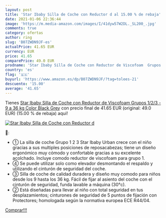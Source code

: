 ```yaml
---
layout: post
title: 'Star Ibaby Silla de Coche con Reductor d al 15.00 % de rebaja'
date: 2021-01-06 22:36:44
image: 'https://m.media-amazon.com/images/I/41dyw57W2DL._SL200_.jpg'
comments: true
category: ofertas
author: ring
slug: 'B07ZWDN9JF-es'
actualPrice: 41.65 EUR
currency: EUR
price: 41.65
comparePrice: 49.0 EUR
prodname: 'Star Ibaby Silla de Coche con Reductor de Viscofoam  Grupos 1/2/3 -  9 a 36 kg   Color Black Grey'
country: 'es'
flag: '🇪🇸'
buyurl: 'https://www.amazon.es/dp/B07ZWDN9JF/?tag=tolees-21'
descuento: '15.00'
average: '41.65'
---
```


Tienes [Star Ibaby Silla de Coche con Reductor de Viscofoam  Grupos 1/2/3 -  9 a 36 kg   Color Black Grey](https://www.amazon.es/dp/B07ZWDN9JF/?tag=tolees-21) con precio final de  41.65 EUR (original: 49.0 EUR) (15.00 %  de rebaja) aqui!

[![Star Ibaby Silla de Coche con Reductor d](https://m.media-amazon.com/images/I/41dyw57W2DL._SL200_.jpg)](https://www.amazon.es/dp/B07ZWDN9JF/?tag=tolees-21)

🔎:

- ① La silla de coche Grupo 1 2 3 Star Ibaby Urban crece con el niño gracias a sus multiples posiciones de reposacabezas; tiene un diseño ergonómico muy cómodo y confortable gracias a su excelente acolchado. Incluye comodo reductor de viscofoam para grupo 1.
- ④ Se puede utilizar solo como elevador desmontando el respaldo y utilizando el cinturón de seguridad del coche.
- ③ Silla de coche de calidad duradera y diseño muy comodo para niños desde los 9 hasta los 36 kg. Fácil de fijar al asiento del coche con el cinturón de seguridad, funda lavable a máquina (30°c).
- ② Está diseñadas para llevar al niño con total seguridad en tus desplazamientos; cinturones de seguridad de 5 puntos de fijación con Protectores; homologada según la normativa europea ECE R44/04.

[Comprar!!!](https://www.amazon.es/dp/B07ZWDN9JF/?tag=tolees-21)
